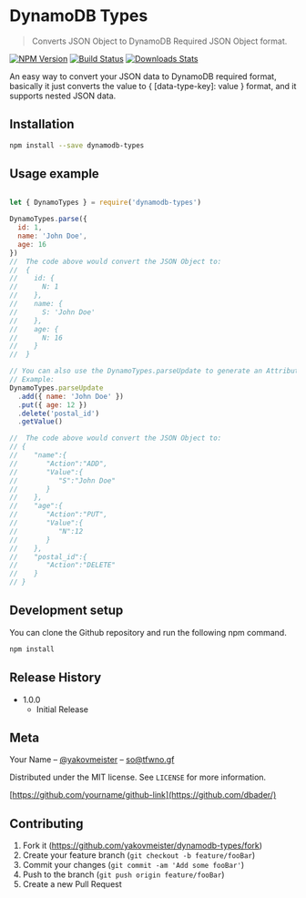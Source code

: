 # DynamoDB Types
> Converts JSON Object to DynamoDB Required JSON Object format. 
  
[![NPM Version][npm-image]][npm-url]
[![Build Status][travis-image]][travis-url]
[![Downloads Stats][npm-downloads]][npm-url]
  
An easy way to convert your JSON data to DynamoDB required format, basically it just converts the value to { [data-type-key]: value } format,
and it supports nested JSON data.

## Installation  
  
```sh
npm install --save dynamodb-types
```  
  
## Usage example

```javascript   

let { DynamoTypes } = require('dynamodb-types')

DynamoTypes.parse({
  id: 1,
  name: 'John Doe',
  age: 16
})
//  The code above would convert the JSON Object to:
//  {
//    id: {
//      N: 1
//    },
//    name: {
//      S: 'John Doe'
//    },
//    age: {
//      N: 16
//    }
//  }

// You can also use the DynamoTypes.parseUpdate to generate an AttributeValueUpdate Format
// Example:
DynamoTypes.parseUpdate
  .add({ name: 'John Doe' })
  .put({ age: 12 })
  .delete('postal_id')
  .getValue()

//  The code above would convert the JSON Object to:
// {  
//    "name":{  
//       "Action":"ADD",
//       "Value":{  
//          "S":"John Doe"
//       }
//    },
//    "age":{  
//       "Action":"PUT",
//       "Value":{  
//          "N":12
//       }
//    },
//    "postal_id":{  
//       "Action":"DELETE"
//    }
// }
```  
  
## Development setup

You can clone the Github repository and run the following npm command.
  
```sh
npm install
```
  
## Release History

* 1.0.0
    * Initial Release

## Meta

Your Name – [@yakovmeister](https://twitter.com/yakovmeister) – so@tfwno.gf

Distributed under the MIT license. See ``LICENSE`` for more information.

[https://github.com/yourname/github-link](https://github.com/dbader/)

## Contributing

1. Fork it (<https://github.com/yakovmeister/dynamodb-types/fork>)
2. Create your feature branch (`git checkout -b feature/fooBar`)
3. Commit your changes (`git commit -am 'Add some fooBar'`)
4. Push to the branch (`git push origin feature/fooBar`)
5. Create a new Pull Request

<!-- Markdown link & img dfn's -->
[npm-image]: https://img.shields.io/npm/v/dynamodb-types.svg?style=flat-square
[npm-url]: https://npmjs.org/package/dynamodb-types
[npm-downloads]: https://img.shields.io/npm/dm/dynamodb-types.svg?style=flat-square
[travis-image]: https://travis-ci.org/yakovmeister/dynamodb-types.svg?branch=1.0
[travis-url]: https://travis-ci.org/yakovmeister/dynamodb-types
